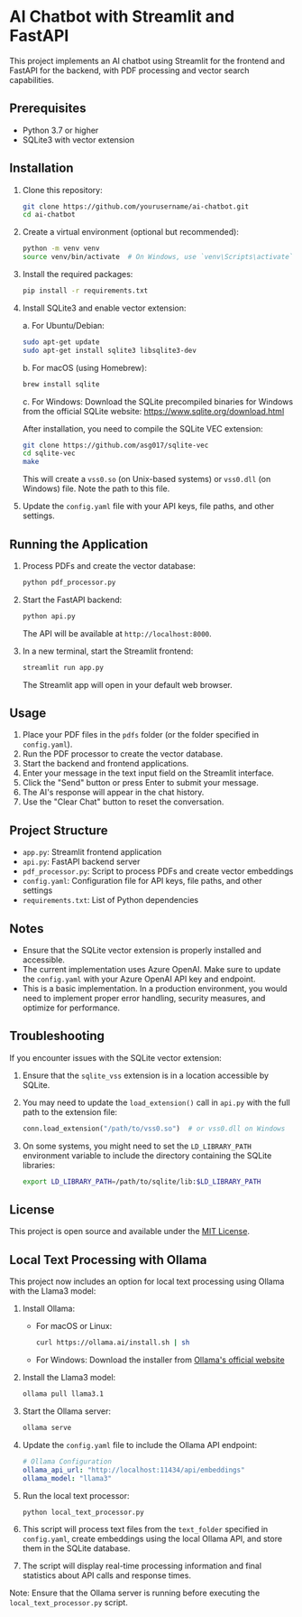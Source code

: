 # AI Chatbot with Streamlit and FastAPI

This project implements an AI chatbot using Streamlit for the frontend and FastAPI for the backend, with PDF processing and vector search capabilities.

## Prerequisites

- Python 3.7 or higher
- SQLite3 with vector extension

## Installation

1. Clone this repository:
   ```bash
   git clone https://github.com/yourusername/ai-chatbot.git
   cd ai-chatbot
   ```

2. Create a virtual environment (optional but recommended):
   ```bash
   python -m venv venv
   source venv/bin/activate  # On Windows, use `venv\Scripts\activate`
   ```

3. Install the required packages:
   ```bash
   pip install -r requirements.txt
   ```

4. Install SQLite3 and enable vector extension:

   a. For Ubuntu/Debian:
   ```bash
   sudo apt-get update
   sudo apt-get install sqlite3 libsqlite3-dev
   ```

   b. For macOS (using Homebrew):
   ```bash
   brew install sqlite
   ```

   c. For Windows:
   Download the SQLite precompiled binaries for Windows from the official SQLite website: https://www.sqlite.org/download.html

   After installation, you need to compile the SQLite VEC extension:

   ```bash
   git clone https://github.com/asg017/sqlite-vec
   cd sqlite-vec
   make
   ```

   This will create a `vss0.so` (on Unix-based systems) or `vss0.dll` (on Windows) file. Note the path to this file.

5. Update the `config.yaml` file with your API keys, file paths, and other settings.

## Running the Application

1. Process PDFs and create the vector database:
   ```bash
   python pdf_processor.py
   ```

2. Start the FastAPI backend:
   ```bash
   python api.py
   ```
   The API will be available at `http://localhost:8000`.

3. In a new terminal, start the Streamlit frontend:
   ```bash
   streamlit run app.py
   ```
   The Streamlit app will open in your default web browser.

## Usage

1. Place your PDF files in the `pdfs` folder (or the folder specified in `config.yaml`).
2. Run the PDF processor to create the vector database.
3. Start the backend and frontend applications.
4. Enter your message in the text input field on the Streamlit interface.
5. Click the "Send" button or press Enter to submit your message.
6. The AI's response will appear in the chat history.
7. Use the "Clear Chat" button to reset the conversation.

## Project Structure

- `app.py`: Streamlit frontend application
- `api.py`: FastAPI backend server
- `pdf_processor.py`: Script to process PDFs and create vector embeddings
- `config.yaml`: Configuration file for API keys, file paths, and other settings
- `requirements.txt`: List of Python dependencies

## Notes

- Ensure that the SQLite vector extension is properly installed and accessible.
- The current implementation uses Azure OpenAI. Make sure to update the `config.yaml` with your Azure OpenAI API key and endpoint.
- This is a basic implementation. In a production environment, you would need to implement proper error handling, security measures, and optimize for performance.

## Troubleshooting

If you encounter issues with the SQLite vector extension:

1. Ensure that the `sqlite_vss` extension is in a location accessible by SQLite.
2. You may need to update the `load_extension()` call in `api.py` with the full path to the extension file:

   ```python
   conn.load_extension("/path/to/vss0.so")  # or vss0.dll on Windows
   ```

3. On some systems, you might need to set the `LD_LIBRARY_PATH` environment variable to include the directory containing the SQLite libraries:

   ```bash
   export LD_LIBRARY_PATH=/path/to/sqlite/lib:$LD_LIBRARY_PATH
   ```

## License

This project is open source and available under the [MIT License](LICENSE).

## Local Text Processing with Ollama

This project now includes an option for local text processing using Ollama with the Llama3 model:

1. Install Ollama:
   - For macOS or Linux:
     ```bash
     curl https://ollama.ai/install.sh | sh
     ```
   - For Windows:
     Download the installer from [Ollama's official website](https://ollama.ai/download)

2. Install the Llama3 model:
   ```bash
   ollama pull llama3.1
   ```

3. Start the Ollama server:
   ```bash
   ollama serve
   ```

4. Update the `config.yaml` file to include the Ollama API endpoint:
   ```yaml
   # Ollama Configuration
   ollama_api_url: "http://localhost:11434/api/embeddings"
   ollama_model: "llama3"
   ```

5. Run the local text processor:
   ```bash
   python local_text_processor.py
   ```

6. This script will process text files from the `text_folder` specified in `config.yaml`, create embeddings using the local Ollama API, and store them in the SQLite database.

7. The script will display real-time processing information and final statistics about API calls and response times.

Note: Ensure that the Ollama server is running before executing the `local_text_processor.py` script.